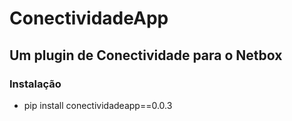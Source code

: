 # ConectividadeApp

## Um plugin de Conectividade para o Netbox

### Instalação
- pip install conectividadeapp==0.0.3